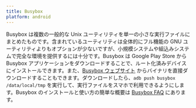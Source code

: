 ```yaml
---
title: Busybox
platform: android
---
```


Busybox は複数の一般的な Unix ユーティリティを単一の小さな実行ファイルにまとめたものです。含まれているユーティリティは全体的にフル機能の GNU ユーティリティよりもオプションが少ないですが、小規模システムや組込みシステムで完全な環境を提供するには十分です。Busybox は Google Play Store から Busybox アプリケーションをダウンロードすることで、ルート化済みデバイスにインストールできます。また、[Busybox ウェブサイト](https://busybox.net "Busybox Website") からバイナリを直接ダウンロードすることもできます。ダウンロードしたら、`adb push busybox /data/local/tmp` を実行して、実行ファイルをスマホで利用できるようにします。Busybox のインストールと使い方の簡単な概要は [Busybox FAQ](https://busybox.net/FAQ.html#getting_started "Busybox FAQ") にあります。
